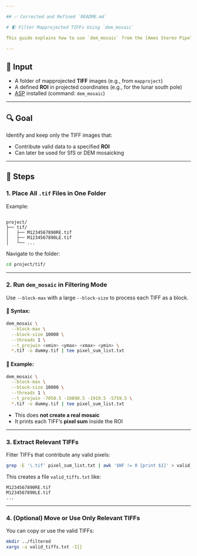 ```yaml
---

## ✅ Corrected and Refined `README.md`

# 🌓 Filter Mapprojected TIFFs Using `dem_mosaic`

This guide explains how to use `dem_mosaic` from the [Ames Stereo Pipeline](https://stereopipeline.readthedocs.io/) to filter out mapprojected TIFF files (`*.tif`) that **do not overlap** a specified region of interest (ROI) — e.g., for Shape-from-Shading (SfS) processing over lunar polar regions.

---
```


## 📂 Input

- A folder of mapprojected **TIFF** images (e.g., from `mapproject`)
- A defined **ROI** in projected coordinates (e.g., for the lunar south pole)
- [ASP](https://github.com/NeoGeographyToolkit/StereoPipeline) installed (command: `dem_mosaic`)

---

## 🔍 Goal

Identify and keep only the TIFF images that:
- Contribute valid data to a specified **ROI**
- Can later be used for SfS or DEM mosaicking

---

## 🧭 Steps

### 1. Place All `.tif` Files in One Folder

Example:
```

project/
├── tif/
│   ├── M1234567890RE.tif
│   ├── M1234567890LE.tif
│   └── ...

````

Navigate to the folder:
```bash
cd project/tif/
````

---

### 2. Run `dem_mosaic` in Filtering Mode

Use `--block-max` with a large `--block-size` to process each TIFF as a block.

#### 📌 Syntax:

```bash
dem_mosaic \
  --block-max \
  --block-size 10000 \
  --threads 1 \
  --t_projwin <xmin> <ymax> <xmax> <ymin> \
  *.tif -o dummy.tif | tee pixel_sum_list.txt
```

#### 📍 Example:

```bash
dem_mosaic \
  --block-max \
  --block-size 10000 \
  --threads 1 \
  --t_projwin -7050.5 -10890.5 -1919.5 -5759.5 \
  *.tif -o dummy.tif | tee pixel_sum_list.txt
```

* This does **not create a real mosaic**
* It prints each TIFF’s **pixel sum** inside the ROI

---

### 3. Extract Relevant TIFFs

Filter TIFFs that contribute any valid pixels:

```bash
grep -E '\.tif' pixel_sum_list.txt | awk '$NF != 0 {print $1}' > valid_tiffs.txt
```

This creates a file `valid_tiffs.txt` like:

```
M1234567890RE.tif
M1234567890LE.tif
...
```

---

### 4. (Optional) Move or Use Only Relevant TIFFs

You can copy or use the valid TIFFs:

```bash
mkdir ../filtered
xargs -a valid_tiffs.txt -I{}
```

